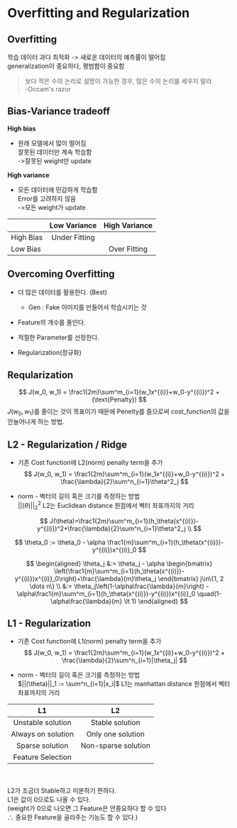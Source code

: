 # Overfitting and Regularization

## Overfitting
학습 데이터 과다 최적화 -> 새로운 데이터의 예측률이 떨어짐  
generalization이 중요하다, 평범함이 중요함  

> 보다 적은 수의 논리로 설명이 가능한 경우, 많은 수의 논리를 세우지 말라  
> -Occam's razor  

## Bias-Variance tradeoff

**High bias**
* 원래 모델에서 많이 떨어짐  
잘못된 데이터만 계속 학습함  
->잘못된 weight만 update

**High variance**
* 모든 데이터에 민감하게 학습함  
  Error를 고려하지 않음  
  ->모든 weight가 update


||Low Variance|High Variance|
|-----|:---:|:---:|
|High Bias|Under Fitting||
|Low Bias||Over Fitting|

## Overcoming Overfitting
- 더 많은 데이터를 활용한다. (Best)
  - Gen : Fake 이미지를 만들어서 학습시키는 것
  
- Feature의 개수를 줄인다.

- 적절한 Parameter를 선정한다.
  
- Regularization(정규화)

## Reqularization

$$
J(w_0, w_1) = \frac1{2m}\sum^m_{i=1}(w_1x^{(i)}+w_0-y^{(i)})^2 + (\text{Penalty})
$$
$J(w_0, w_1)$를 줄이는 것이 목표이기 때문에 $\text{Penelty}$를 줌으로써 cost_function의 값을 안늘어나게 하는 방법.

## L2 - Regularization / Ridge

- 기존 Cost function에 L2(norm) penalty term을 추가
$$
J(w_0, w_1) = \frac1{2m}\sum^m_{i=1}(w_1x^{(i)}+w_0-y^{(i)})^2 + \frac{\lambda}{2}\sum^n_{i=1}\theta^2_j
$$

- norm - 벡터의 길이 혹은 크기를 측정하는 방법  
  $||(\theta)||^2_2$ L2는 Euclidean distance 원점에서 벡터 좌표까지의 거리

$$
J(\theta)=\frac1{2m}\sum^m_{i=1}(h_\theta(x^{(i)})-y^{(i)})^2+\frac{\lambda}{2}\sum^n_{i=1}\theta^2_j \\
$$

$$
\theta_0 := \theta_0 - \alpha \frac1{m}\sum^m_{i=1}(h_\theta(x^{(i)})-y^{(i)})x^{(i)}_0
$$

$$
\begin{aligned}
    \theta_j &:= \theta_j - \alpha
    \begin{bmatrix}
        \left(\frac1{m}\sum^m_{i=1}(h_\theta(x^{(i)})-y^{(i)})x^{(i)}_0\right)+\frac{\lambda}{m}\theta_j
    \end{bmatrix}
    j\in\{1, 2 \dots n\} \\
    &:= \theta_j\left(1-\alpha\frac{\lambda}{m}\right) - \alpha\frac1{m}\sum^m_{i=1}(h_\theta(x^{(i)})-y^{(i)})x^{(i)}_0 \quad(1-\alpha\frac{\lambda}{m} \lt 1)
\end{aligned}
$$

## L1 - Regularization

- 기존 Cost function에 L1(norm) penalty term을 추가
$$
J(w_0, w_1) = \frac1{2m}\sum^m_{i=1}(w_1x^{(i)}+w_0-y^{(i)})^2 + \frac{\lambda}{2}\sum^n_{i=1}|\theta_j|
$$

- norm - 벡터의 길이 혹은 크기를 측정하는 방법  
  $||(\theta)||_1 := \sum^n_{i=1}|x_i|$ L1는 manhattan distance 원점에서 벡터 좌표까지의 거리

|L1|L2|
|:-:|:-:|
|Unstable solution|Stable solution|
|Always on solution|Only one solution|
|Sparse solution|Non-sparse solution|
|Feature Selection||  
<br></br>
L2가 조금더 Stable하고 미분하기 편하다.  
L1은 값이 0으로도 나올 수 있다.  
(weight가 0으로 나오면 그 Feature은 안중요하다 할 수 있다  
$\therefore$ 중요한 Feature을 골라주는 기능도 할 수 있다.)
